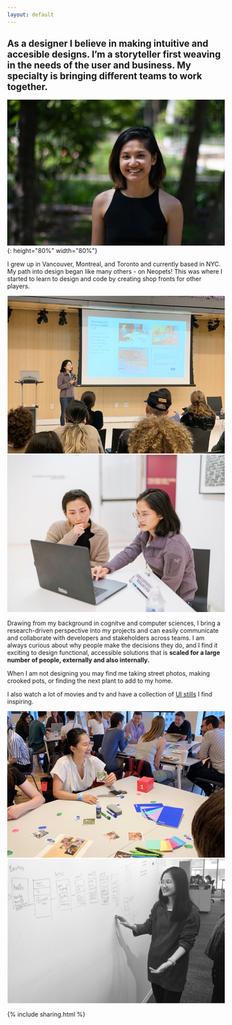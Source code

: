 ```yaml
---
layout: default
---
```



## As a designer I believe in making intuitive and accesible designs. I’m a storyteller first weaving in the needs of the user and business. **My specialty is bringing different teams to work together.**

![profilepicture](/images/aboutme/profilepic.jpg){: height="80%" width="80%"}

I grew up in Vancouver, Montreal, and Toronto and currently based in NYC. My path into design began like many others - on Neopets! This was where I started to learn to design and code by creating shop fronts for other players.

<div class="grid">
<article>
  <img src="/images/aboutme/Image-1.jpg"/>
 </article>
 <article>
  <img src="/images/aboutme/Image-2.jpg"/>
 </article>
</div>


Drawing from my background in cognitve and computer sciences, I bring a research-driven perspective into my projects and can easily communicate and collaborate with developers and stakeholders across teams. I am always curious about why people make the decisions they do, and I find it exciting to design functional, accessible solutions that is **scaled for a large number of people, externally and also internally.**

When I am not designing you may find me taking street photos, making crooked pots, or finding the next plant to add to my home.

I also watch a lot of movies and tv and have a collection of [UI stills](https://www.are.na/anna-nguyen-0rkqu6uzk-q/user-interfaces-in-film-and-tv) I find inspiring.

<div class="grid">
 <article>
  <img src="/images/aboutme/Image-3.jpg"/>
 </article>
  <article>
  <img src="/images/aboutme/Image-4.jpg"/>
 </article>
</div>

{% include sharing.html %}
